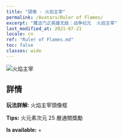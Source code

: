 ```yaml
---
title: "頭像 - 火焰主宰"
permalink: /Avatars/Ruler of Flames/
excerpt: "魔法门之英雄无敌：战争纪元  火焰主宰"
last_modified_at: 2021-07-21
locale: cn
ref: "Ruler of Flames.md"
toc: false
classes: wide
---
```

 ![火焰主宰](/images/a/avatarFrame_39.png)

## 詳情

 **玩法詳解:** 火焰主宰頭像框 

 **Tips:** 火元素次元 25 層通關獎勵 

 **Is available:**  + 

